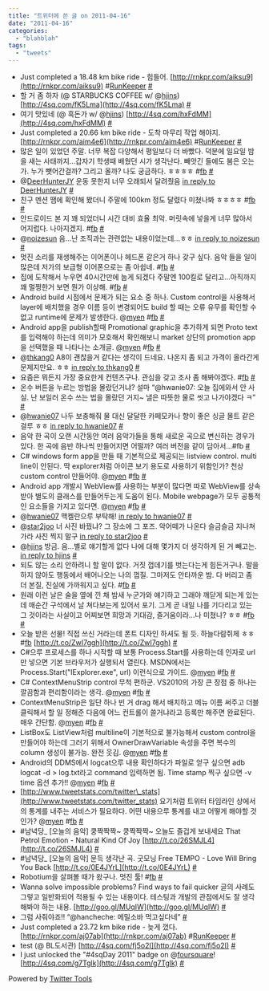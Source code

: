 ```yaml
---
title: "트위터에 쓴 글 on 2011-04-16"
date: "2011-04-16"
categories: 
  - "blahblah"
tags: 
  - "tweets"
---
```


- Just completed a 18.48 km bike ride - 힘들어. [http://rnkpr.com/aiksu9](http://rnkpr.com/aiksu9) #[RunKeeper](http://search.twitter.com/search?q=%23RunKeeper) [#](http://twitter.com/blurblah/statuses/56944507316469760)
- 할 거 좀 하자 (@ STARBUCKS COFFEE w/ @[hjins](http://twitter.com/hjins)) [http://4sq.com/fK5Lma](http://4sq.com/fK5Lma) [#](http://twitter.com/blurblah/statuses/56948107962888192)
- 여기 맛있네 (@ 흑돈가 w/ @[hjins](http://twitter.com/hjins)) [http://4sq.com/hxFdMM](http://4sq.com/hxFdMM) [#](http://twitter.com/blurblah/statuses/56994599113199616)
- Just completed a 20.66 km bike ride - 도착 마무리 작업 해야지. [http://rnkpr.com/aim4e6](http://rnkpr.com/aim4e6) #[RunKeeper](http://search.twitter.com/search?q=%23RunKeeper) [#](http://twitter.com/blurblah/statuses/57088643365474305)
- 많은 일이 있었던 주말. 너무 복잡 다양해서 평일보다 더 바빴다. 덕분에 일요일 밤을 새는 사태까지...갑자기 학생때 배웠던 시가 생각난다. 빼앗긴 들에도 봄은 오는가. 누가 뺏어간걸까? 그리고 올까? 나도 궁금하다. ㅎㅎㅎㅎ #[fb](http://search.twitter.com/search?q=%23fb) [#](http://twitter.com/blurblah/statuses/57234902583750658)
- @[DeerHunterJY](http://twitter.com/DeerHunterJY) 운동 못한지 너무 오래되서 달려줬음 [in reply to DeerHunterJY](http://twitter.com/DeerHunterJY/statuses/56987698946252801) [#](http://twitter.com/blurblah/statuses/57237315843657728)
- 친구 멘션 땜에 확인해 봤더니 주말에 100km 정도 달렸다 미쳤나봐 ㅎㅎㅎㅎ #[fb](http://search.twitter.com/search?q=%23fb) [#](http://twitter.com/blurblah/statuses/57238153899151360)
- 안드로이드 본 지 꽤 되었더니 시간 대비 효율 최악. 머릿속에 넣을게 너무 많아서 어지럽다. 나아지겠지. #[fb](http://search.twitter.com/search?q=%23fb) [#](http://twitter.com/blurblah/statuses/57239781637234688)
- @[noizesun](http://twitter.com/noizesun) 음...난 조직과는 관련없는 내용이었는데...ㅎㅎ [in reply to noizesun](http://twitter.com/noizesun/statuses/57250503242948608) [#](http://twitter.com/blurblah/statuses/57317551876747265)
- 멋진 소리를 재생해주는 이어폰이나 헤드폰 같은거 하나 갖구 싶다. 음악 들을 일이 많은데 저가의 보급형 이어폰으로는 좀 아쉽네. #[fb](http://search.twitter.com/search?q=%23fb) [#](http://twitter.com/blurblah/statuses/57317866982211584)
- 집에 도착해서 누우면 40시간만에 눕게 되겠다 주말엔 100킬로 달리고...아직까지 꽤 멀쩡한거 보면 뭔가 이상해. #[fb](http://search.twitter.com/search?q=%23fb) [#](http://twitter.com/blurblah/statuses/57453208007741440)
- Android build 시점에서 문제가 되는 요소 중 하나. Custom control을 사용해서 layer에 배치했을 경우 이름 등이 변경되어도 build 할 때는 오류 유무를 확인할 수 없고 runtime에 문제가 발생한다. @[myen](http://twitter.com/myen) #[fb](http://search.twitter.com/search?q=%23fb) [#](http://twitter.com/blurblah/statuses/57654122027036672)
- Android app을 publish할때 Promotional graphic을 추가하게 되면 Proto text를 입력해야 하는데 의미가 모호해서 확인해보니 market 상단의 promotion app을 선택했을 때 나타나는 소개글. @[myen](http://twitter.com/myen) #[fb](http://search.twitter.com/search?q=%23fb) [#](http://twitter.com/blurblah/statuses/57655077309136896)
- @[thkang0](http://twitter.com/thkang0) A8이 괜찮을거 같다는 생각이 드네요. 나온지 좀 되고 가격이 올라간게 문제지만요. ㅎㅎ [in reply to thkang0](http://twitter.com/thkang0/statuses/57324196476362754) [#](http://twitter.com/blurblah/statuses/57655318271885312)
- 요즘은 뭐든지 가장 중요한게 컨텐츠구나. 관심을 갖고 조사 좀 해봐야겠다. #[fb](http://search.twitter.com/search?q=%23fb) [#](http://twitter.com/blurblah/statuses/57807032002162689)
- 온수 버튼을 누르는 방법을 몰랐던거냐? 설마 “@hwanie07: 오늘 집에와서 안 사실. 난 보일러 온수 쓰는 법을 몰랐던 거지~ 낼은 따뜻한 물로 씻고 나가야겠다 ㅋ” [#](http://twitter.com/blurblah/statuses/57964187749584896)
- @[hwanie07](http://twitter.com/hwanie07) 나두 보충해줘 물 대신 달달한 카페모카나 향이 좋은 싱글 몰트 같은 걸루 ㅎㅎ [in reply to hwanie07](http://twitter.com/hwanie07/statuses/57966458956812288) [#](http://twitter.com/blurblah/statuses/57967303026946048)
- 음악 한 곡이 오랜 시간동안 여러 음악가들을 통해 새로운 곡으로 변신하는 경우가 있다. 한 곡에 음반 하나씩 만들어지면 어떨까? 여러 버전을 같이 담아서...#fb [#](http://twitter.com/blurblah/statuses/57970781572968448)
- C# windows form app을 만들 때 기본적으로 제공되는 listview control. multi line이 안된다. 딱 explorer처럼 아이콘 보기 용도로 사용하기 위함인가? 천상 custom control 만들어야. @[myen](http://twitter.com/myen) #[fb](http://search.twitter.com/search?q=%23fb) [#](http://twitter.com/blurblah/statuses/58019664764211200)
- Android app 개발시 WebView를 사용하는 부분이 많다면 따로 WebView를 상속받아 별도의 클래스를 만들어두는게 도움이 된다. Mobile webpage가 모두 공통적인 요소들을 가지고 있다면. @[myen](http://twitter.com/myen) #[fb](http://search.twitter.com/search?q=%23fb) [#](http://twitter.com/blurblah/statuses/58020302503944192)
- @[hwanie07](http://twitter.com/hwanie07) 맥켈란으루 부탁해! [in reply to hwanie07](http://twitter.com/hwanie07/statuses/57971984658743296) [#](http://twitter.com/blurblah/statuses/58024653809127424)
- @[star2joo](http://twitter.com/star2joo) 너 사진 바꿨냐? 그 장소에 그 포즈. 악어떼가 나온다 슬금슬금 지나쳐가라 사진 찍지 말구 [in reply to star2joo](http://twitter.com/star2joo/statuses/58123260121980928) [#](http://twitter.com/blurblah/statuses/58191125999132672)
- @[hjins](http://twitter.com/hjins) 방금. 음...별로 얘기할게 없다 나에 대해 몇가지 더 생각하게 된 거 빼고는. [in reply to hjins](http://twitter.com/hjins/statuses/58195460585832448) [#](http://twitter.com/blurblah/statuses/58198390659481600)
- 되도 않는 소리 안하려니 할 말이 없다. 거짓 껍데기를 벗는다는게 힘든거구나. 말을 하지 않아도 행동에서 배어나오는 나의 껍질. 그마저도 안타까운 밤. 다 버리고 좀 더 본질, 진실에 가까워지고 싶다. #[fb](http://search.twitter.com/search?q=%23fb) [#](http://twitter.com/blurblah/statuses/58199441412333569)
- 원래 이런 날은 술을 옆에 낀 채 밤새 누군가와 얘기하고 그래야 깨닫게 되는게 있는데 매순간 구석에서 날 쳐다보는게 있어서 포기. 그게 곧 내일 나를 기다리고 있는 그 것이라는 사실이고 어찌보면 희망과 기대감, 즐거움이라...나 미쳤나? ㅎㅎ #[fb](http://search.twitter.com/search?q=%23fb) [#](http://twitter.com/blurblah/statuses/58201007116648448)
- 오늘 받은 선물! 직접 쓰신 거라는데 폰트 디자인 하셔도 될 듯. 하늘다람쥐체 ㅎㅎ #[fb](http://search.twitter.com/search?q=%23fb) [http://t.co/ZwI7ggh](http://t.co/ZwI7ggh) [#](http://twitter.com/blurblah/statuses/58358617144963072)
- C#으루 프로세스를 하나 시작할 때 보통 Process.Start를 사용하는데 인자로 url만 넣으면 기본 브라우저가 실행되서 열린다. MSDN에서는 Process.Start("IExplorer.exe", url) 이런식으로 가이드. @[myen](http://twitter.com/myen) #[fb](http://search.twitter.com/search?q=%23fb) [#](http://twitter.com/blurblah/statuses/58365455592718336)
- C# ContextMenuStrip control 무척 편하군. VS2010의 가장 큰 장점 중 하나는 깔끔함과 편리함이라는 생각. @[myen](http://twitter.com/myen) #[fb](http://search.twitter.com/search?q=%23fb) [#](http://twitter.com/blurblah/statuses/58375564007968769)
- ContextMenuStrip은 일단 하나 빈 거 drag 해서 배치하고 메뉴 이름 써주고 더블클릭해서 할 일 정해준 다음에 어느 컨트롤이 쓸거냐라고 등록만 해주면 완료된다. 매우 간단함. @[myen](http://twitter.com/myen) #[fb](http://search.twitter.com/search?q=%23fb) [#](http://twitter.com/blurblah/statuses/58375903700459520)
- ListBox도 ListView처럼 multiline이 기본적으로 불가능해서 custom control을 만들어야 하는데 그러기 위해서 OwnerDrawVariable 속성을 주면 복수의 column 생성이 불가능. 완전 웃김. @[myen](http://twitter.com/myen) #[fb](http://search.twitter.com/search?q=%23fb) [#](http://twitter.com/blurblah/statuses/58376592526815232)
- Android의 DDMS에서 logcat으루 내용 확인하다가 파일로 얻구 싶으면 adb logcat -d > log.txt라고 command 입력하면 됨. Time stamp 찍구 싶으면 -v time 옵션 추가!! @[myen](http://twitter.com/myen) #[fb](http://search.twitter.com/search?q=%23fb) [#](http://twitter.com/blurblah/statuses/58377081163231233)
- [http://www.tweetstats.com/twitter\_stats](http://www.tweetstats.com/twitter_stats) 요기처럼 트위터 타임라인 상에서의 통계를 내주는 서비스가 필요하다. 어떤 내용으루 통계를 내고 어떻게 해야할 것인가? @[myen](http://twitter.com/myen) #[fb](http://search.twitter.com/search?q=%23fb) [#](http://twitter.com/blurblah/statuses/58377460663844864)
- #남녁당\_ \[오늘의 음악\] 쿵짝짝짝~ 쿵짝짝짝~ 오늘도 즐겁게 보내세요 That Petrol Emotion - Natural Kind Of Joy [http://t.co/26SMJL4](http://t.co/26SMJL4) [#](http://twitter.com/blurblah/statuses/58418687648088064)
- #남녁당\_ \[오늘의 음악\] 문득 생각난 곡. 굿모닝 Free TEMPO - Love Will Bring You Back [http://t.co/0E4JYrL](http://t.co/0E4JYrL) [#](http://twitter.com/blurblah/statuses/58717399423254528)
- Robotium을 살펴볼 때가 왔구나. 멋진 툴! #[fb](http://search.twitter.com/search?q=%23fb) [#](http://twitter.com/blurblah/statuses/58727129831055360)
- Wanna solve impossible problems? Find ways to fail quicker 글의 사례도 그렇고 일반화되어 적용될 수 있는 내용이다. 테스팅과 개발의 관점에서도 잘 생각해봐야 하는 내용. [http://goo.gl/MUqIW](http://goo.gl/MUqIW) [#](http://twitter.com/blurblah/statuses/58814471778471936)
- 그럼 사줘야죠!! “@hancheche: 메밀소바 먹고싶다네” [#](http://twitter.com/blurblah/statuses/58941705709293568)
- Just completed a 23.72 km bike ride - 늦게 껐다. [http://rnkpr.com/aj07ab](http://rnkpr.com/aj07ab) #[RunKeeper](http://search.twitter.com/search?q=%23RunKeeper) [#](http://twitter.com/blurblah/statuses/59146029269925888)
- test (@ BL도서관) [http://4sq.com/fj5o2I](http://4sq.com/fj5o2I) [#](http://twitter.com/blurblah/statuses/59199388806938624)
- I just unlocked the "#4sqDay 2011" badge on @[foursquare](http://twitter.com/foursquare)! [http://4sq.com/g7Tglk](http://4sq.com/g7Tglk) [#](http://twitter.com/blurblah/statuses/59199397891813376)

Powered by [Twitter Tools](http://alexking.org/projects/wordpress)

